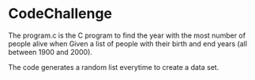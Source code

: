# CodeChallenge

The program.c is the C program to find the year with the most number of people alive 
when Given a list of people with their birth and end years (all between 1900 and 2000).

The code generates a random list everytime to create a data set.
